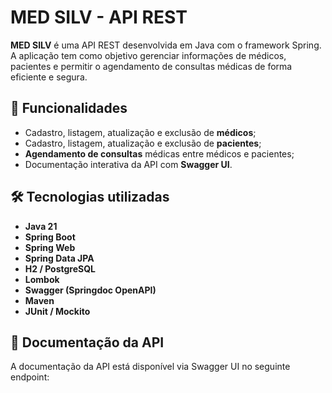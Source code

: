 # MED SILV - API REST

**MED SILV** é uma API REST desenvolvida em Java com o framework Spring. A aplicação tem como objetivo gerenciar informações de médicos, pacientes e permitir o agendamento de consultas médicas de forma eficiente e segura.

## 🚀 Funcionalidades

- Cadastro, listagem, atualização e exclusão de **médicos**;
- Cadastro, listagem, atualização e exclusão de **pacientes**;
- **Agendamento de consultas** médicas entre médicos e pacientes;
- Documentação interativa da API com **Swagger UI**.

## 🛠 Tecnologias utilizadas

- **Java 21**
- **Spring Boot**
- **Spring Web**
- **Spring Data JPA**
- **H2 / PostgreSQL**
- **Lombok**
- **Swagger (Springdoc OpenAPI)**
- **Maven**
- **JUnit / Mockito**

## 📄 Documentação da API

A documentação da API está disponível via Swagger UI no seguinte endpoint:
